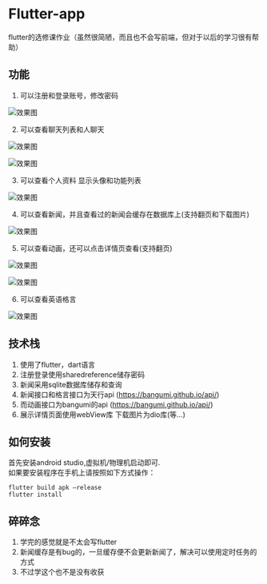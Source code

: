 # Flutter-app

flutter的选修课作业（虽然很简陋，而且也不会写前端，但对于以后的学习很有帮助）

## 功能

1. 可以注册和登录账号，修改密码

![效果图](srcimg/1.png)

2. 可以查看聊天列表和人聊天

![效果图](srcimg/3.png) 

![效果图](srcimg/5.png)

3. 可以查看个人资料 显示头像和功能列表

![效果图](srcimg/4.png)

4. 可以查看新闻，并且查看过的新闻会缓存在数据库上(支持翻页和下载图片)

![效果图](srcimg/6.png)

5. 可以查看动画，还可以点击详情页查看(支持翻页)

![效果图](srcimg/7.png)

![效果图](srcimg/8.png)

6. 可以查看英语格言

![效果图](srcimg/9.png)

## 技术栈

1. 使用了flutter，dart语言
2. 注册登录使用sharedreference储存密码
3. 新闻采用sqlite数据库储存和查询
4. 新闻接口和格言接口为天行api (https://bangumi.github.io/api/)
5. 而动画接口为bangumi的api  (https://bangumi.github.io/api/)
6. 展示详情页面使用webView库 下载图片为dio库(等...)


## 如何安装

首先安装android studio,虚拟机/物理机启动即可.  
如果要安装程序在手机上请按照如下方式操作：
```
flutter build apk –release
flutter install
```

## 碎碎念

1. 学完的感觉就是不太会写flutter
2. 新闻缓存是有bug的，一旦缓存便不会更新新闻了，解决可以使用定时任务的方式
3. 不过学这个也不是没有收获


